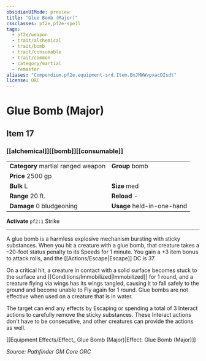 ```yaml
---
obsidianUIMode: preview
title: "Glue Bomb (Major)"
cssclasses: pf2e,pf2e-spell
tags:
  - pf2e/weapon
  - trait/alchemical
  - trait/bomb
  - trait/consumable
  - trait/common
  - category/martial
  - remaster
aliases: "Compendium.pf2e.equipment-srd.Item.BxJNWWvpxacDIsdt"
license: ORC
---
```

# Glue Bomb (Major)
## Item 17
### [[alchemical]][[bomb]][[consumable]]

|  |  |
| -- | -- |
| **Category** martial ranged weapon | **Group** bomb |
| **Price** 2500 gp |  |
| **Bulk** L | **Size** med |
|**Range** 20 ft.| **Reload** -|
| **Damage** 0 bludgeoning  | **Usage** held-in-one-hand |



**Activate** `pf2:1` Strike

* * *

A glue bomb is a harmless explosive mechanism bursting with sticky substances. When you hit a creature with a glue bomb, that creature takes a –20-foot status penalty to its Speeds for 1 minute. You gain a +3 item bonus to attack rolls, and the [[Actions/Escape|Escape]] DC is 37.

On a critical hit, a creature in contact with a solid surface becomes stuck to the surface and [[Conditions/Immobilized|Immobilized]] for 1 round, and a creature flying via wings has its wings tangled, causing it to fall safely to the ground and become unable to Fly again for 1 round. Glue bombs are not effective when used on a creature that is in water.

The target can end any effects by Escaping or spending a total of 3 Interact actions to carefully remove the sticky substances. These Interact actions don't have to be consecutive, and other creatures can provide the actions as well.

[[Equipment Effects/Effect_ Glue Bomb (Major)|Effect: Glue Bomb (Major)]]

*Source: Pathfinder GM Core*
*ORC*